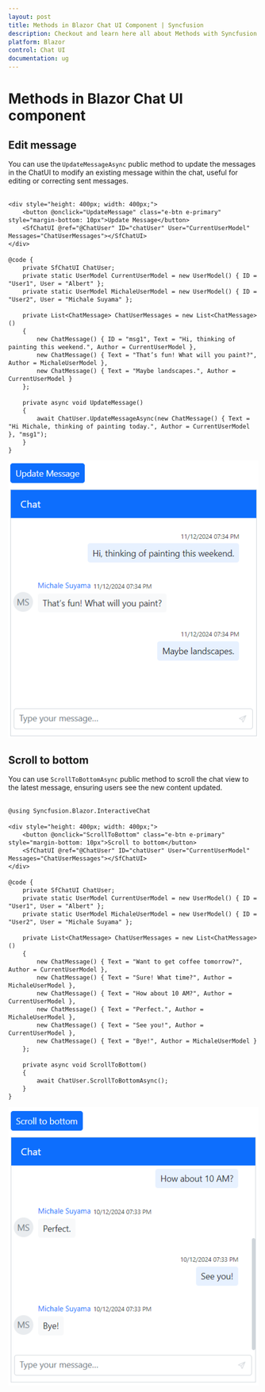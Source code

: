 ```yaml
---
layout: post
title: Methods in Blazor Chat UI Component | Syncfusion
description: Checkout and learn here all about Methods with Syncfusion Blazor Chat UI component in Blazor Server App and Blazor WebAssembly App.
platform: Blazor
control: Chat UI
documentation: ug
---
```


# Methods in Blazor Chat UI component

## Edit message

You can use the `UpdateMessageAsync` public method to update the messages in the ChatUI to modify an existing message within the chat, useful for editing or correcting sent messages.

```cshtml

<div style="height: 400px; width: 400px;">
    <button @onclick="UpdateMessage" class="e-btn e-primary" style="margin-bottom: 10px">Update Message</button>
    <SfChatUI @ref="@ChatUser" ID="chatUser" User="CurrentUserModel" Messages="ChatUserMessages"></SfChatUI>
</div>

@code {
    private SfChatUI ChatUser;
    private static UserModel CurrentUserModel = new UserModel() { ID = "User1", User = "Albert" };
    private static UserModel MichaleUserModel = new UserModel() { ID = "User2", User = "Michale Suyama" };

    private List<ChatMessage> ChatUserMessages = new List<ChatMessage>()
    {
        new ChatMessage() { ID = "msg1", Text = "Hi, thinking of painting this weekend.", Author = CurrentUserModel },
        new ChatMessage() { Text = "That’s fun! What will you paint?", Author = MichaleUserModel },
        new ChatMessage() { Text = "Maybe landscapes.", Author = CurrentUserModel }
    };

    private async void UpdateMessage()
    {
        await ChatUser.UpdateMessageAsync(new ChatMessage() { Text = "Hi Michale, thinking of painting today.", Author = CurrentUserModel }, "msg1");
    }
}

```

![Blazor Chat UI UpdateMessage](./images/update-msg.png)

## Scroll to bottom

You can use `ScrollToBottomAsync` public method to scroll the chat view to the latest message, ensuring users see the new content updated.

```cshtml

@using Syncfusion.Blazor.InteractiveChat

<div style="height: 400px; width: 400px;">
    <button @onclick="ScrollToBottom" class="e-btn e-primary" style="margin-bottom: 10px">Scroll to bottom</button>
    <SfChatUI @ref="@ChatUser" ID="chatUser" User="CurrentUserModel" Messages="ChatUserMessages"></SfChatUI>
</div>

@code {
    private SfChatUI ChatUser;
    private static UserModel CurrentUserModel = new UserModel() { ID = "User1", User = "Albert" };
    private static UserModel MichaleUserModel = new UserModel() { ID = "User2", User = "Michale Suyama" };

    private List<ChatMessage> ChatUserMessages = new List<ChatMessage>()
    {
        new ChatMessage() { Text = "Want to get coffee tomorrow?", Author = CurrentUserModel },
        new ChatMessage() { Text = "Sure! What time?", Author = MichaleUserModel },
        new ChatMessage() { Text = "How about 10 AM?", Author = CurrentUserModel },
        new ChatMessage() { Text = "Perfect.", Author = MichaleUserModel },
        new ChatMessage() { Text = "See you!", Author = CurrentUserModel },
        new ChatMessage() { Text = "Bye!", Author = MichaleUserModel }
    };

    private async void ScrollToBottom()
    {
        await ChatUser.ScrollToBottomAsync();
    }
}

```

![Blazor Chat UI ScrollToBottom](./images/scroll-bottom.png)
